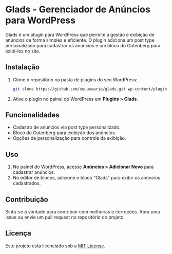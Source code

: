 # Glads - Gerenciador de Anúncios para WordPress

Glads é um plugin para WordPress que permite a gestão e exibição de anúncios de forma simples e eficiente. O plugin adiciona um post type personalizado para cadastrar os anúncios e um bloco do Gutenberg para exibi-los no site.

## Instalação

1. Clone o repositório na pasta de plugins do seu WordPress:
   ```sh
   git clone https://github.com/seuusuario/glads.git wp-content/plugins/glads
   ```
2. Ative o plugin no painel do WordPress em **Plugins > Glads**.

## Funcionalidades

- Cadastro de anúncios via post type personalizado.
- Bloco do Gutenberg para exibição dos anúncios.
- Opções de personalização para controle da exibição.

## Uso

1. No painel do WordPress, acesse **Anúncios > Adicionar Novo** para cadastrar anúncios.
2. No editor de blocos, adicione o bloco "Glads" para exibir os anúncios cadastrados.

## Contribuição

Sinta-se à vontade para contribuir com melhorias e correções. Abra uma issue ou envie um pull request no repositório do projeto.

## Licença

Este projeto está licenciado sob a [MIT License](LICENSE).

